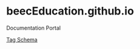# beecEducation.github.io
Documentation Portal

[Tag Schema]("https://beeceducation.github.io/schemas/tag-schema/tag-schema.html")
